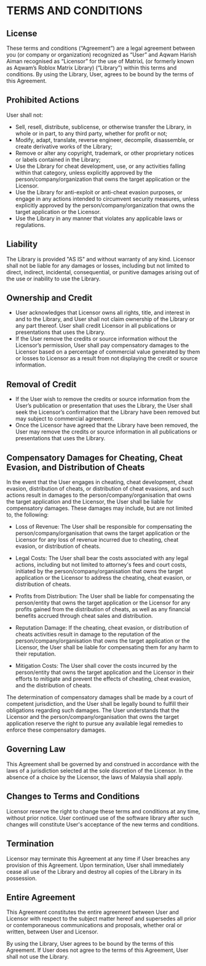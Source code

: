 # TERMS AND CONDITIONS

## License
These terms and conditions (“Agreement”) are a legal agreement between you (or company or organization) recognized as “User” and Aqwam Harish Aiman recognised as “Licensor” for the use of MatrixL (or formerly known as Aqwam’s Roblox Matrix Library) (“Library”) within this terms and conditions. By using the Library, User,  agrees to be bound by the terms of this Agreement.

## Prohibited Actions
User shall not:
* Sell, resell, distribute, sublicense, or otherwise transfer the Library, in whole or in part, to any third party, whether for profit or not;
* Modify, adapt, translate, reverse engineer, decompile, disassemble, or create derivative works of the Library;
* Remove or alter any copyright, trademark, or other proprietary notices or labels contained in the Library;
* Use the Library for cheat development, use, or any activities falling within that category, unless explicitly approved by the person/company/organization that owns the target application or the Licensor.
*  Use the Library for anti-exploit or anti-cheat evasion purposes, or engage in any actions intended to circumvent security measures, unless explicitly approved by the person/company/organization that owns the target application or the Licensor.
* Use the Library in any manner that violates any applicable laws or regulations.

## Liability
The Library is provided "AS IS" and without warranty of any kind. Licensor shall not be liable for any damages or losses, including but not limited to direct, indirect, incidental, consequential, or punitive damages arising out of the use or inability to use the Library.

## Ownership and Credit
* User acknowledges that Licensor owns all rights, title, and interest in and to the Library, and User shall not claim ownership of the Library or any part thereof. User shall credit Licensor in all publications or presentations that uses the Library.
* If the User remove the credits or source information without the Licensor’s permission, User shall pay compensatory damages to the Licensor based on a percentage of commercial value generated by them or losses to Licensor as a result from not displaying the credit or source information.

## Removal of Credit
* If the User wish to remove the credits or source information from the User’s publication or presentation that uses the Library, the User shall seek the Licensor’s confirmation that the Library have been removed but may subject to commercial agreement.
* Once the Licensor have agreed that the Library have been removed, the User may remove the credits or source information in all publications or presentations that uses the Library.

## Compensatory Damages for Cheating, Cheat Evasion, and Distribution of Cheats

In the event that the User engages in cheating, cheat development, cheat evasion, distribution of cheats, or distribution of cheat evasions, and such actions result in damages to the person/company/organisation that owns the target application and the Licensor, the User shall be liable for compensatory damages. These damages may include, but are not limited to, the following:

* Loss of Revenue: The User shall be responsible for compensating the person/company/organisation that owns the target application or the Licensor for any loss of revenue incurred due to cheating, cheat evasion, or distribution of cheats.

* Legal Costs: The User shall bear the costs associated with any legal actions, including but not limited to attorney's fees and court costs, initiated by the person/company/organisation that owns the target application or the Licensor to address the cheating, cheat evasion, or distribution of cheats.

* Profits from Distribution: The User shall be liable for compensating the person/entity that owns the target application or the Licensor for any profits gained from the distribution of cheats, as well as any financial benefits accrued through cheat sales and distribution.

* Reputation Damage: If the cheating, cheat evasion, or distribution of cheats activities result in damage to the reputation of the person/company/organisation that owns the target application or the Licensor, the User shall be liable for compensating them for any harm to their reputation.

* Mitigation Costs: The User shall cover the costs incurred by the person/entity that owns the target application and the Licensor in their efforts to mitigate and prevent the effects of cheating, cheat evasion, and the distribution of cheats.

The determination of compensatory damages shall be made by a court of competent jurisdiction, and the User shall be legally bound to fulfill their obligations regarding such damages. The User understands that the Licensor and the person/company/organisation that owns the target application reserve the right to pursue any available legal remedies to enforce these compensatory damages.

## Governing Law
This Agreement shall be governed by and construed in accordance with the laws of a jurisdiction selected at the sole discretion of the Licensor. In the absence of a choice by the Licensor, the laws of Malaysia shall apply.

## Changes to Terms and Conditions
Licensor reserve the right to change these terms and conditions at any time, without prior notice. User continued use of the software library after such changes will constitute User's acceptance of the new terms and conditions.

## Termination
Licensor may terminate this Agreement at any time if User breaches any provision of this Agreement. Upon termination, User shall immediately cease all use of the Library and destroy all copies of the Library in its possession.

## Entire Agreement
This Agreement constitutes the entire agreement between User and Licensor with respect to the subject matter hereof and supersedes all prior or contemporaneous communications and proposals, whether oral or written, between User and Licensor.

By using the Library, User agrees to be bound by the terms of this Agreement. If User does not agree to the terms of this Agreement, User shall not use the Library.
